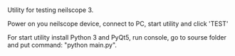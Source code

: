 # 
Utility for testing neilscope 3.

Power on you neilscope device, connect to PC, start utility and click 'TEST'

For start utility install Python 3 and PyQt5, run console, go to sourse folder and put command:
"python main.py".


